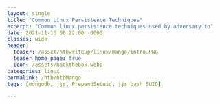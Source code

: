 ```yaml
---
layout: single
title: "Common Linux Persistence Techniques"
excerpt: "Common linux persistence techniques used by adversary to"
date: 2021-11-10 00:22:00 -0000
classes: wide
header:
  teaser: /asset/htbwriteup/linux/mango/intro.PNG
  teaser_home_page: true
  icon: /assets/hackthebox.webp
categories: linux
permalink: /htb/htbMango
tags: [mongodb, jjs, PrependSetuid, jjs bash SUID]

---
```

